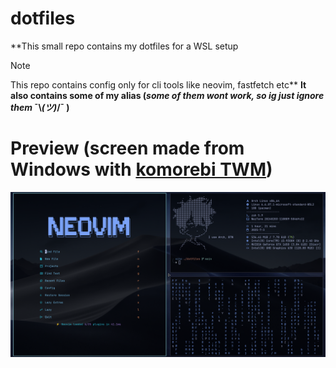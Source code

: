 # dotfiles

**This small repo contains my dotfiles for a WSL setup 
> [!NOTE]
> This repo contains config only for cli tools like neovim, fastfetch etc** 
**It also contains some of my alias (*some of them wont work, so ig just ignore them* ¯\\_(ツ)_/¯ )**

# Preview (screen made from Windows with [komorebi TWM](https://github.com/LGUG2Z/komorebi))

![screenshot](./preview/preview.png)


